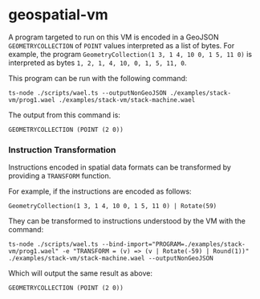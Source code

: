 # geospatial-vm

A program targeted to run on this VM is encoded in a GeoJSON `GEOMETRYCOLLECTION` of `POINT` values interpreted as a list of bytes. For example, the program `GeometryCollection(1 3, 1 4, 10 0, 1 5, 11 0)` is interpreted as bytes `1, 2, 1, 4, 10, 0, 1, 5, 11, 0`.

This program can be run with the following command:
```
ts-node ./scripts/wael.ts --outputNonGeoJSON ./examples/stack-vm/prog1.wael ./examples/stack-vm/stack-machine.wael
```

The output from this command is:
```
GEOMETRYCOLLECTION (POINT (2 0))
```

### Instruction Transformation

Instructions encoded in spatial data formats can be transformed by providing a `TRANSFORM` function.

For example, if the instructions are encoded as follows:
```
GeometryCollection(1 3, 1 4, 10 0, 1 5, 11 0) | Rotate(59)
```

They can be transformed to instructions understood by the VM with the command:
```
ts-node ./scripts/wael.ts --bind-import="PROGRAM=./examples/stack-vm/prog1.wael" -e "TRANSFORM = (v) => (v | Rotate(-59) | Round(1))" ./examples/stack-vm/stack-machine.wael --outputNonGeoJSON
```

Which will output the same result as above:
```
GEOMETRYCOLLECTION (POINT (2 0))
```